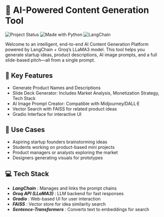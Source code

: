 # 🚀 AI-Powered Content Generation Tool
![Project Status](https://img.shields.io/badge/status-active-brightgreen)
![Made with Python](https://img.shields.io/badge/made%20with-Python-blue)
![LangChain](https://img.shields.io/badge/langchain-LLM-purple)

Welcome to an intelligent, end-to-end AI Content Generation Platform powered by LangChain + Groq’s LLaMA3 model. This tool helps you generate startup ideas, product descriptions, AI image prompts, and a full slide-based pitch—all from a single prompt.

## 🧠 Key Features
-  Generate Product Names and Descriptions
-  Slide Deck Generator: Includes Market Analysis, Monetization Strategy, Tech Stack
-  AI Image Prompt Creator: Compatible with Midjourney/DALL·E
-  Vector Search with FAISS for related product ideas
-  Gradio Interface for interactive UI

## 📌 Use Cases
-  Aspiring startup founders brainstorming ideas
-  Students working on product-based mini projects
-  Product managers or analysts exploring the market
-  Designers generating visuals for prototypes

## 💻 Tech Stack
- **_LangChain_**	 : Manages and links the prompt chains
- **_Groq API (LLaMA3)_**  : 	LLM backend for fast responses
- **_Gradio_**  :	Web-based UI for user interaction
- **_FAISS_**	 : Vector store for idea similarity search
- **_Sentence-Transformers_**  :	Converts text to embeddings for search
